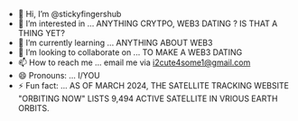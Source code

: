 - 👋 Hi, I’m @stickyfingershub
- 👀 I’m interested in ... ANYTHING CRYTPO, WEB3 DATING ? IS THAT A THING YET?
- 🌱 I’m currently learning ... ANYTHING ABOUT WEB3
- 💞️ I’m looking to collaborate on ... TO MAKE A WEB3 DATING
- 📫 How to reach me ... email me via i2cute4some1@gmail.com
- 😄 Pronouns: ... I/YOU
- ⚡ Fun fact: ... AS OF MARCH 2024, THE SATELLITE TRACKING WEBSITE  "ORBITING NOW" LISTS 9,494 ACTIVE SATELLITE IN VRIOUS EARTH ORBITS.

<!---
stickyfingershub/stickyfingershub is a ✨ special ✨ repository because its `README.md` (this file) appears on your GitHub profile.
You can click the Preview link to take a look at your changes.
--->
